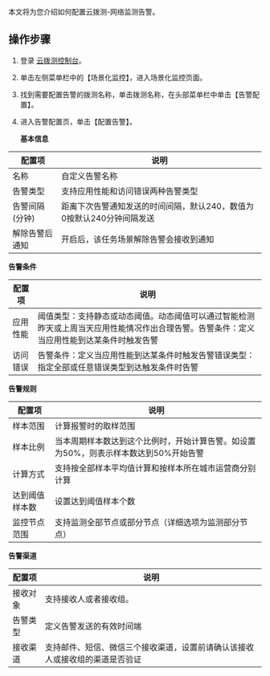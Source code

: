 本文将为您介绍如何配置云拨测-网络监测告警。

## 操作步骤

1. 登录 [云拨测控制台](https://console.cloud.tencent.com/catpro)。

2. 单击左侧菜单栏中的【场景化监控】，进入场景化监控页面。

3. 找到需要配置告警的拨测名称，单击拨测名称，在头部菜单栏中单击【告警配置】。

4. 进入告警配置页，单击【配置告警】。

   **基本信息**

| 配置项         | 说明                                                         |
| -------------- | ------------------------------------------------------------ |
| 名称           | 自定义告警名称                                               |
| 告警类型       | 支持应用性能和访问错误两种告警类型                           |
| 告警间隔(分钟) | 距离下次告警通知发送的时间间隔，默认240，数值为0按默认240分钟间隔发送 |
| 解除告警后通知 | 开启后，该任务场景解除告警会接收到通知                       |

**告警条件**

| 配置项   | 说明                                                         |
| -------- | ------------------------------------------------------------ |
| 应用性能 | 阈值类型：支持静态或动态阈值。动态阈值可以通过智能检测昨天或上周当天应用性能情况作出合理告警。告警条件：定义当应用性能到达某条件时触发告警 |
| 访问错误 | 告警条件：定义当应用性能到达某条件时触发告警错误类型：指定全部或任意错误类型到达触发条件时告警 |

**告警规则**

| 配置项         | 说明                                                         |
| -------------- | ------------------------------------------------------------ |
| 样本范围       | 计算报警时的取样范围                                         |
| 样本比例       | 当本周期样本数达到这个比例时，开始计算告警。如设置为50%，则表示样本数达到50%开始告警 |
| 计算方式       | 支持按全部样本平均值计算和按样本所在城市运营商分别计算       |
| 达到阈值样本数 | 设置达到阈值样本个数                                         |
| 监控节点范围   | 支持监测全部节点或部分节点（详细选项为监测部分节点）         |

**告警渠道**

| 配置项   | 说明                                                         |
| -------- | ------------------------------------------------------------ |
| 接收对象 | 支持接收人或者接收组。                                       |
| 告警类型 | 定义告警发送的有效时间端                                     |
| 接收渠道 | 支持邮件、短信、微信三个接收渠道，设置前请确认该接收人或接收组的渠道是否验证 |
